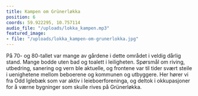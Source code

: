 ```yaml
---
title: Kampen om Grünerløkka
position: 6
coords: 59.922295, 10.757114
audio_file: "/uploads/lokka_kampen.mp3"
featured_image:
- file: "/uploads/lokka_kampen-om-grunerlokka.jpg"
---
```


På 70- og 80-tallet var mange av gårdene i dette området i veldig dårlig
stand. Mange bodde uten bad og toalett i leiligheten. Spørsmål om riving, utbedring,
sanering og vern ble aktuelle, og frontene var til tider svært steile i uenighetene
mellom beboerene og kommunen og utbyggere. Her hører vi fra Odd Iglebæk som var
aktiv i leieboerforeninga, og deltok i okkupasjoner for å værne bygninger som
skulle rives på Grünerløkka.